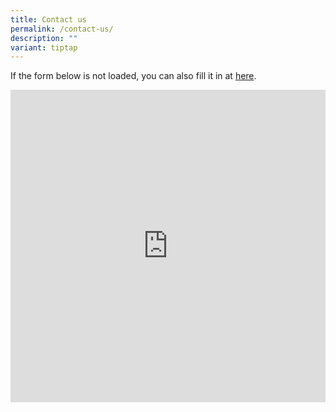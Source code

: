 ```yaml
---
title: Contact us
permalink: /contact-us/
description: ""
variant: tiptap
---
```

<p>If the form below is not loaded, you can also fill it in at <a href="https://form.gov.sg/65a74bb37d27490011d6b231" rel="noopener noreferrer nofollow" target="_blank">here</a>.</p><div class="iframe-wrapper"><iframe style="width: 100%; height: 500px" allowfullscreen="true" frameborder="0" src="https://form.gov.sg/65a74bb37d27490011d6b231"></iframe></div><p></p>
